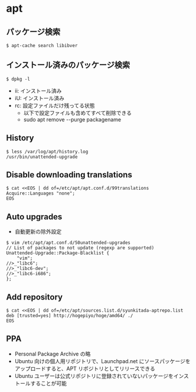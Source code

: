 # apt

## パッケージ検索

```
$ apt-cache search libibver
```

## インストール済みのパッケージ検索

```
$ dpkg -l
```

- ii: インストール済み
- iU: インストール済み
- rc: 設定ファイルだけ残ってる状態
  - 以下で設定ファイルも含めてすべて削除できる
  - sudo apt remove --purge packagename

## History

```
$ less /var/log/apt/history.log
/usr/bin/unattended-upgrade
```

## Disable downloading translations

```
$ cat <<EOS | dd of=/etc/apt/apt.conf.d/99translations
Acquire::Languages "none";
EOS
```

## Auto upgrades

- 自動更新の除外設定

```
$ vim /etc/apt/apt.conf.d/50unattended-upgrades
// List of packages to not update (regexp are supported)
Unattended-Upgrade::Package-Blacklist {
    "vim";
//>_"libc6";
//>_"libc6-dev";
//>_"libc6-i686";
};
```

## Add repository

```
$ cat <<EOS | dd of=/etc/apt/sources.list.d/syunkitada-aptrepo.list
deb [trusted=yes] http://hogepiyo/hoge/amd64/ ./
EOS
```

## PPA

- Personal Package Archive の略
- Ubuntu 向けの個人用リポジトリで、Launchpad.net にソースパッケージをアップロードすると、APT リポジトリとしてリリースできる
- Ubuntu ユーザーは公式リポジトリに登録されていないパッケージをインストールすることが可能
